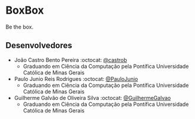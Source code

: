 # BoxBox
Be the box.

## Desenvolvedores
- João Castro Bento Pereira :octocat: [@castrob](https://github.com/castrob)
  - Graduando em Ciência da Computação pela Pontífica Universidade Católica de Minas Gerais
- Paulo Junio Reis Rodrigues :octocat: [@PauloJunio](https://github.com/paulojunio)
  - Graduando em Ciência da Computação pela Pontífica Universidade Católica de Minas Gerais
- Guilherme Galvão de Oliveira Silva :octocat: [@GuilhermeGalvao](https://github.com/guilhermegalvao)
  - Graduando em Ciência da Computação pela Pontífica Universidade Católica de Minas Gerais
